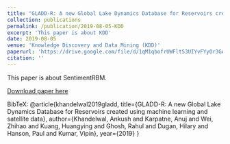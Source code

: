 ```yaml
---
title: "GLADD-R: A new Global Lake Dynamics Database for Reservoirs created using Machine Learning and Satellite Data"
collection: publications
permalink: /publication/2019-08-05-KDD
excerpt: 'This paper is about KDD'
date: 2019-08-05
venue: 'Knowledge Discovery and Data Mining (KDD)'
paperurl: 'https://drive.google.com/file/d/1qM1qbofrUWFltS3UIYvFYyOr3GA4RiDh/view'
citation: ''
---
```

This paper is about SentimentRBM.

[Download paper here](https://drive.google.com/file/d/1qM1qbofrUWFltS3UIYvFYyOr3GA4RiDh/view)

BibTeX:
@article{khandelwal2019gladd,
  title={GLADD-R: A new Global Lake Dynamics Database for Reservoirs created using machine learning and satellite data},
  author={Khandelwal, Ankush and Karpatne, Anuj and Wei, Zhihao and Kuang, Huangying and Ghosh, Rahul and Dugan, Hilary and Hanson, Paul and Kumar, Vipin},
  year={2019}
}
